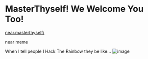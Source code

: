 # MasterThyself! We Welcome You Too!

[near.masterthyself/](https://wallet.testnet.near.org/send-money/masterthyself.testnet)


near meme

When I tell people I Hack The Rainbow they be like... 
![image](https://user-images.githubusercontent.com/37987346/93415043-9d75f380-f870-11ea-8bd4-63a6cd306697.png)
